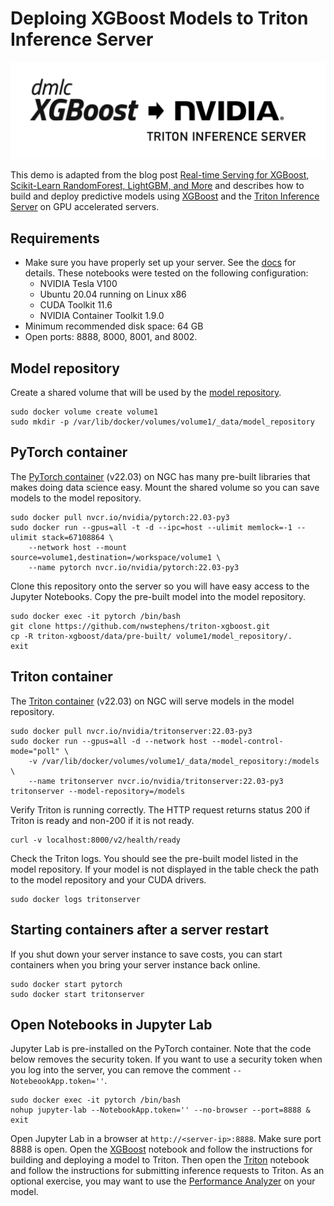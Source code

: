# Deploing XGBoost Models to Triton Inference Server

![](logos.png)

This demo is adapted from the blog post [Real-time Serving for XGBoost, Scikit-Learn RandomForest, LightGBM, and More](https://developer.nvidia.com/blog/real-time-serving-for-xgboost-scikit-learn-randomforest-lightgbm-and-more/) and describes how to build and deploy predictive models using [XGBoost](https://www.nvidia.com/en-us/glossary/data-science/xgboost/) and the [Triton Inference Server](https://developer.nvidia.com/nvidia-triton-inference-server) on GPU accelerated servers.

## Requirements

* Make sure you have properly set up your server. See the [docs](docs/README.md) for details. These notebooks were tested on the following configuration:
  * NVIDIA Tesla V100
  * Ubuntu 20.04 running on Linux x86
  * CUDA Toolkit 11.6
  * NVIDIA Container Toolkit 1.9.0
* Minimum recommended disk space: 64 GB
* Open ports: 8888, 8000, 8001, and 8002.

## Model repository

Create a shared volume that will be used by the [model repository](https://github.com/triton-inference-server/server/blob/main/docs/model_repository.md).

```
sudo docker volume create volume1
sudo mkdir -p /var/lib/docker/volumes/volume1/_data/model_repository
```

## PyTorch container

The [PyTorch container](https://catalog.ngc.nvidia.com/orgs/nvidia/containers/pytorch) (v22.03) on NGC has many pre-built libraries that makes doing data science easy. Mount the shared volume so you can save models to the model repository.

```
sudo docker pull nvcr.io/nvidia/pytorch:22.03-py3
sudo docker run --gpus=all -t -d --ipc=host --ulimit memlock=-1 --ulimit stack=67108864 \
    --network host --mount source=volume1,destination=/workspace/volume1 \
    --name pytorch nvcr.io/nvidia/pytorch:22.03-py3
```

Clone this repository onto the server so you will have easy access to the Jupyter Notebooks. Copy the pre-built model into the model repository.

```
sudo docker exec -it pytorch /bin/bash
git clone https://github.com/nwstephens/triton-xgboost.git
cp -R triton-xgboost/data/pre-built/ volume1/model_repository/.
exit

```

## Triton container

The [Triton container](https://catalog.ngc.nvidia.com/orgs/nvidia/containers/tritonserver) (v22.03) on NGC will serve models in the model repository.

```
sudo docker pull nvcr.io/nvidia/tritonserver:22.03-py3
sudo docker run --gpus=all -d --network host --model-control-mode="poll" \
    -v /var/lib/docker/volumes/volume1/_data/model_repository:/models \
    --name tritonserver nvcr.io/nvidia/tritonserver:22.03-py3 tritonserver --model-repository=/models
```

Verify Triton is running correctly. The HTTP request returns status 200 if Triton is ready and non-200 if it is not ready. 

```
curl -v localhost:8000/v2/health/ready
```

Check the Triton logs. You should see the pre-built model listed in the model repository. If your model is not displayed in the table check the path to the model repository and your CUDA drivers.

```
sudo docker logs tritonserver
```

## Starting containers after a server restart

If you shut down your server instance to save costs, you can start containers when you bring your server instance back online.

```
sudo docker start pytorch
sudo docker start tritonserver
```

## Open Notebooks in Jupyter Lab

Jupyter Lab is pre-installed on the PyTorch container. Note that the code below removes the security token. If you want to use a security token when you log into the server, you can remove the comment `--NotebeookApp.token=''`.

```
sudo docker exec -it pytorch /bin/bash
nohup jupyter-lab --NotebookApp.token='' --no-browser --port=8888 &
exit

```

Open Jupyter Lab in a browser at `http://<server-ip>:8888`. Make sure port 8888 is open. Open the [XGBoost](1-xgboost-model.ipynb) notebook and follow the instructions for building and deploying a model to Triton. Then open the [Triton](2-triton-deploy.ipynb) notebook and follow the instructions for submitting inference requests to Triton. As an optional exercise, you may want to use the [Performance Analyzer](3-perf-analyzer.ipynb) on your model.
